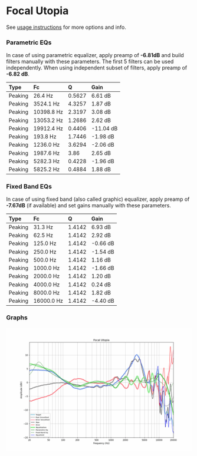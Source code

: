 # Focal Utopia
See [usage instructions](https://github.com/jaakkopasanen/AutoEq#usage) for more options and info.

### Parametric EQs
In case of using parametric equalizer, apply preamp of **-6.81dB** and build filters manually
with these parameters. The first 5 filters can be used independently.
When using independent subset of filters, apply preamp of **-6.82 dB**.

| Type    | Fc         |      Q | Gain      |
|:--------|:-----------|:-------|:----------|
| Peaking | 26.4 Hz    | 0.5627 | 6.61 dB   |
| Peaking | 3524.1 Hz  | 4.3257 | 1.87 dB   |
| Peaking | 10398.8 Hz | 2.3197 | 3.08 dB   |
| Peaking | 13053.2 Hz | 1.2686 | 2.62 dB   |
| Peaking | 19912.4 Hz | 0.4406 | -11.04 dB |
| Peaking | 193.8 Hz   | 1.7446 | -1.98 dB  |
| Peaking | 1236.0 Hz  | 3.6294 | -2.06 dB  |
| Peaking | 1987.6 Hz  | 3.86   | 2.65 dB   |
| Peaking | 5282.3 Hz  | 0.4228 | -1.96 dB  |
| Peaking | 5825.2 Hz  | 0.4884 | 1.88 dB   |

### Fixed Band EQs
In case of using fixed band (also called graphic) equalizer, apply preamp of **-7.67dB**
(if available) and set gains manually with these parameters.

| Type    | Fc         |      Q | Gain     |
|:--------|:-----------|:-------|:---------|
| Peaking | 31.3 Hz    | 1.4142 | 6.93 dB  |
| Peaking | 62.5 Hz    | 1.4142 | 2.92 dB  |
| Peaking | 125.0 Hz   | 1.4142 | -0.66 dB |
| Peaking | 250.0 Hz   | 1.4142 | -1.54 dB |
| Peaking | 500.0 Hz   | 1.4142 | 1.16 dB  |
| Peaking | 1000.0 Hz  | 1.4142 | -1.66 dB |
| Peaking | 2000.0 Hz  | 1.4142 | 1.20 dB  |
| Peaking | 4000.0 Hz  | 1.4142 | 0.24 dB  |
| Peaking | 8000.0 Hz  | 1.4142 | 1.82 dB  |
| Peaking | 16000.0 Hz | 1.4142 | -4.40 dB |

### Graphs
![](./Focal%20Utopia.png)